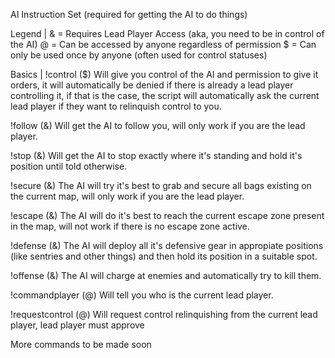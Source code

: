 AI Instruction Set (required for getting the AI to do things)

Legend |
& = Requires Lead Player Access (aka, you need to be in control of the AI)
@ = Can be accessed by anyone regardless of permission
$ = Can only be used once by anyone (often used for control statuses)

Basics |
!control ($)
Will give you control of the AI and permission to give it orders, it will automatically be denied if there is already a lead player controlling it, if that is the case, the script will automatically ask the current lead player if they want to relinquish control to you.

!follow (&)
Will get the AI to follow you, will only work if you are the lead player.

!stop (&)
Will get the AI to stop exactly where it's standing and hold it's position until told otherwise.

!secure (&)
The AI will try it's best to grab and secure all bags existing on the current map, will only work if you are the lead player.

!escape (&)
The AI will do it's best to reach the current escape zone present in the map, will not work if there is no escape zone active.

!defense (&)
The AI will deploy all it's defensive gear in appropiate positions (like sentries and other things) and then hold its position in a suitable spot.

!offense (&)
The AI will charge at enemies and automatically try to kill them.

!commandplayer (@)
Will tell you who is the current lead player.

!requestcontrol (@)
Will request control relinquishing from the current lead player, lead player must approve

More commands to be made soon
